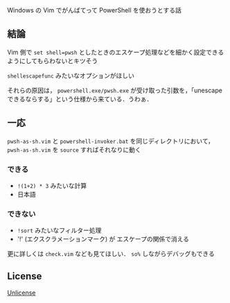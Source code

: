Windows の Vim でがんばてって PowerShell を使おうとする話

## 結論

Vim 側で `set shell=pwsh` としたときのエスケープ処理などを細かく設定できるようにしてもらわないとキツそう

`shellescapefunc` みたいなオプションがほしい

それらの原因は， `powershell.exe/pwsh.exe` が受け取った引数を，「unescapeできるならする」という仕様から来ている．うわぁ．


## 一応

`pwsh-as-sh.vim` と `powershell-invoker.bat` を同じディレクトリにおいて，`pwsh-as-sh.vim` を `source` すればそれなりに動く

### できる

- `!(1+2) * 3` みたいな計算
- 日本語


### できない

- `!sort` みたいなフィルター処理
- '!' (エクスクラメーションマーク) が エスケープの関係で消える

更に詳しくは `check.vim` なども見てほしい．
`so%` しながらデバッグもできる




## License

[Unlicense](https://unlicense.org/)

